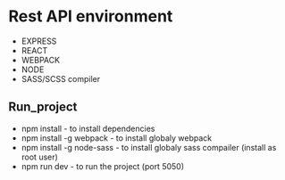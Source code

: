 # Rest API environment
 - EXPRESS
 - REACT
 - WEBPACK
 - NODE
 - SASS/SCSS compiler

## Run_project
  - npm install - to install dependencies
  - npm install -g webpack - to install globaly webpack
  - npm install -g node-sass - to install globaly sass compailer (install as root user)
  - npm run dev - to run the project (port 5050)

